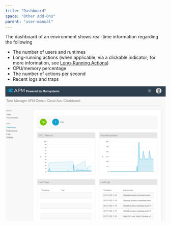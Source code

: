 ```yaml
---
title: "Dashboard"
space: "Other Add-Ons"
parent: "user-manual"
---
```


The dashboard of an environment shows real-time information regarding the following

* The number of users and runtimes
* Long-running actions (when applicable, via a clickable indicator; for more information, see [Long-Running Actions](long-running-actions))
* CPU/memory percentage
* The number of actions per second
* Recent logs and traps

 ![](attachments/dashboard.png)
